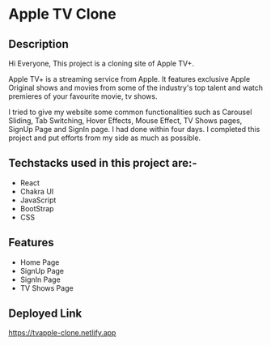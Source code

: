 # Apple TV Clone

## Description
Hi Everyone, This project is a cloning site of Apple TV+.

Apple TV+ is a streaming service from Apple. It features exclusive Apple Original shows and movies from some of the industry's top talent and watch premieres of your 
favourite movie, tv shows.

I tried to give my website some common functionalities such as Carousel Sliding, Tab Switching, Hover Effects, Mouse Effect, TV Shows pages, SignUp Page and SignIn page.
I had done within four days. I completed this project and put efforts from my side as much as possible.

## Techstacks used in this project are:-
- React
- Chakra UI
- JavaScript
- BootStrap
- CSS

## Features
- Home Page
- SignUp Page
- SignIn Page
- TV Shows Page

## Deployed Link
https://tvapple-clone.netlify.app 

